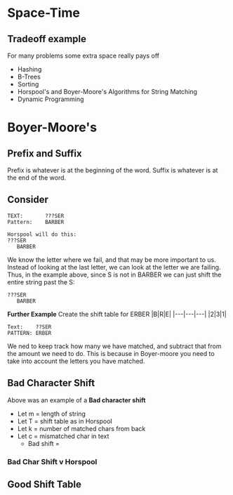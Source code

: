 # Space-Time
## Tradeoff example
For many problems some extra space really pays off
* Hashing
* B-Trees
* Sorting
* Horspool's and Boyer-Moore's Algorithms for String Matching
* Dynamic Programming
# Boyer-Moore's
## Prefix and Suffix
Prefix is whatever is at the beginning of the word. Suffix is whatever is at the end of the word.
## Consider
```
TEXT:       ???SER
Pattern:    BARBER

Horspool will do this:
???SER
   BARBER
```
We know the letter where we fail, and that may be more important to us. Instead of looking at the last letter, we can look at the letter we are failing. Thus, in the example above, since S is not in BARBER we can just shift the entire string past the S:
```
???SER
   BARBER
```
**Further Example** Create the shift table for ERBER
|B|R|E|
|---|---|---|
|2|3|1|
```
Text:    ??SER
PATTERN: ERBER
```
We ned to keep track how many we have matched, and subtract that from the amount we need to do. This is because in Boyer-moore you need to take into account the letters you have matched.
## Bad Character Shift
Above was an example of a **Bad character shift**
* Let m = length of string
* Let T = shift table as in Horspool
* Let k = number of matched chars from back
* Let c = mismatched char in text
    * Bad shift = 
### Bad Char Shift v Horspool

## Good Shift Table